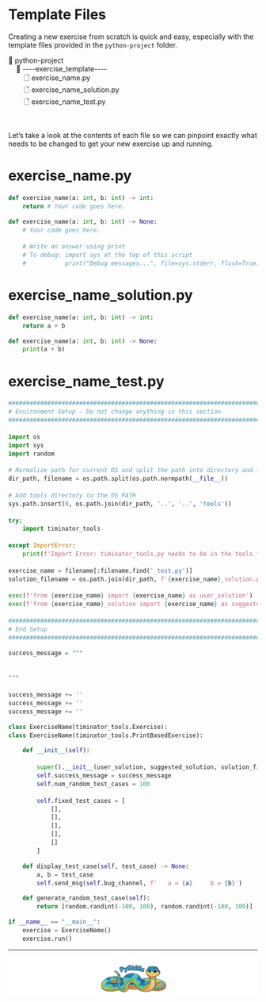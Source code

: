 # Template Files

Creating a new exercise from scratch is quick and easy, especially with the template files provided in the `python-project` folder.

📂 python-project<BR>
&nbsp;&nbsp;&nbsp;&nbsp;📂 ----exercise_template----<BR>
&nbsp;&nbsp;&nbsp;&nbsp;&nbsp;&nbsp;&nbsp;&nbsp;🗋 exercise_name.py<BR>
&nbsp;&nbsp;&nbsp;&nbsp;&nbsp;&nbsp;&nbsp;&nbsp;🗋 exercise_name_solution.py<BR>
&nbsp;&nbsp;&nbsp;&nbsp;&nbsp;&nbsp;&nbsp;&nbsp;🗋 exercise_name_test.py<BR>

<BR>

Let’s take a look at the contents of each file so we can pinpoint exactly what needs to be changed to get your new exercise up and running.

# exercise_name.py

```python
def exercise_name(a: int, b: int) -> int:
    return # Your code goes here.
```

```python
def exercise_name(a: int, b: int) -> None:
    # Your code goes here.
    
    # Write an answer using print
    # To debug: import sys at the top of this script
    #           print("Debug messages...", file=sys.stderr, flush=True)
```

# exercise_name_solution.py

```python
def exercise_name(a: int, b: int) -> int:
    return a + b
```

```python
def exercise_name(a: int, b: int) -> None:
    print(a + b)
```

# exercise_name_test.py

```python
###############################################################################################################
# Environment Setup - Do not change anything in this section.
###############################################################################################################

import os
import sys
import random

# Normalize path for current OS and split the path into directory and filename
dir_path, filename = os.path.split(os.path.normpath(__file__))

# Add tools directory to the OS PATH
sys.path.insert(0, os.path.join(dir_path, '..', '..', 'tools'))

try:
    import timinator_tools

except ImportError:
    print(f'Import Error: timinator_tools.py needs to be in the tools folder, one level deep from python-project.')

exercise_name = filename[:filename.find('_test.py')]
solution_filename = os.path.join(dir_path, f'{exercise_name}_solution.py')

exec(f'from {exercise_name} import {exercise_name} as user_solution')
exec(f'from {exercise_name}_solution import {exercise_name} as suggested_solution')

###############################################################################################################
# End Setup
###############################################################################################################
```

```python
success_message = """


"""

success_message += ''
success_message += ''
success_message += ''
```

```python
class ExerciseName(timinator_tools.Exercise):
class ExerciseName(timinator_tools.PrintBasedExercise):
```
    
```python
    def __init__(self):

        super().__init__(user_solution, suggested_solution, solution_filename)
        self.success_message = success_message
        self.num_random_test_cases = 100

        self.fixed_test_cases = [
            [],
            [],
            [],
            [],
            []
        ]
```

```python
    def display_test_case(self, test_case) -> None:
        a, b = test_case
        self.send_msg(self.bug_channel, f'   a = {a}     b = {b}')
```

```python
    def generate_random_test_case(self):
        return [random.randint(-100, 100), random.randint(-100, 100)]
```

```python
if __name__ == "__main__":
    exercise = ExerciseName()
    exercise.run()
```


************

[![Skillz Catalog](../../graphics/PySkillzFooter.png)](skillz-catalog)
